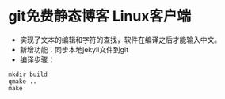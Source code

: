 # git免费静态博客 Linux客户端 
- 实现了文本的编辑和字符的查找，软件在编译之后才能输入中文。
- 新增功能：同步本地jekyll文件到git
- 编译步骤：
```
mkdir build
qmake ..
make
```

